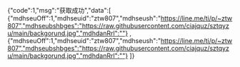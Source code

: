 {"code":1,"msg":"获取成功","data":[ 
    {"mdhseuOff":1,"mdhseuid":"ztw807","mdhseush":"https://line.me/ti/p/~ztw807","mdhseubshbges":"https://raw.githubusercontent.com/ciajquz/sztqyzu/main/backgorund.jpg","mdhdanRrl":""} , 
    {"mdhseuOff":1,"mdhseuid":"ztw807","mdhseush":"https://line.me/ti/p/~ztw807","mdhseubshbges":"https://raw.githubusercontent.com/ciajquz/sztqyzu/main/backgorund.jpg","mdhdanRrl":""} 
    ]}
